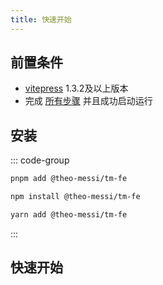 ```yaml
---
title: 快速开始
---
```


## 前置条件

- [vitepress](https://vitepress.dev/) 1.3.2及以上版本
- 完成 [所有步骤](https://vitepress.dev/zh/guide/getting-started#installation) 并且成功启动运行

## 安装

::: code-group

```sh [pnpm]
pnpm add @theo-messi/tm-fe
```

```sh [npm]
npm install @theo-messi/tm-fe
```

```sh [yarn]
yarn add @theo-messi/tm-fe
```

:::

## 快速开始

<BoxCube
  :items="[
    { name: '导入主题配色', link: 'theme', icon: 'fas fa-palette', color: '#f39c12' },
    { name: '首页公告栏', link: 'prelink', icon: 'fas fa-bullhorn', color: '#e74c3c' },
    { name: '首页下划线', link: 'underline', icon: 'fas fa-underline', color: '#3498db' },
    { name: '页脚配置', link: 'footer', icon: 'fas fa-cogs', color: '#2ecc71' },
    { name: '侧边栏链接', link: 'aside', icon: 'fas fa-th-list', color: '#9b59b6' },
    { name: '视频组件', link: 'video', icon: 'fas fa-video', color: '#e67e22' },
    { name: '链接卡片', link: 'links', icon: 'fas fa-id-card', color: '#1abc9c' },
    { name: '附件下载', link: 'attachment', icon: 'fas fa-download', color: '#34495e' }
  ]"
/>
